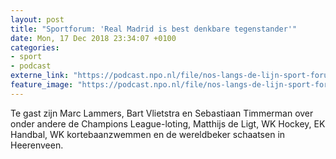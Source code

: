 ```yaml
---
layout: post
title: "Sportforum: 'Real Madrid is best denkbare tegenstander'"
date: Mon, 17 Dec 2018 23:34:07 +0100
categories: 
- sport 
- podcast 
externe_link: "https://podcast.npo.nl/file/nos-langs-de-lijn-sport-forum/3300/nporadio1_nos-langs-de-lijn-sport-forum_20181217_sportforum-real-madrid-is-best-denkbare-tegenstander.mp3"
feature_image: "https://podcast.npo.nl/file/nos-langs-de-lijn-sport-forum/3300/nporadio1_nos-langs-de-lijn-sport-forum_20181217_sportforum-real-madrid-is-best-denkbare-tegenstander.mp3"
---
```


Te gast zijn Marc Lammers, Bart Vlietstra en Sebastiaan Timmerman over onder andere de Champions League-loting, Matthijs de Ligt, WK Hockey, EK Handbal, WK kortebaanzwemmen en de wereldbeker schaatsen in Heerenveen.
